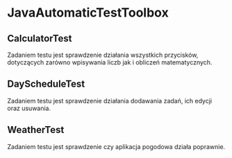 ﻿# JavaAutomaticTestToolbox

## CalculatorTest
Zadaniem testu jest sprawdzenie działania wszystkich przycisków, dotyczących zarówno wpisywania liczb jak i obliczeń matematycznych. 

## DayScheduleTest
Zadaniem testu jest sprawdzenie działania dodawania zadań, ich edycji oraz usuwania.

## WeatherTest

Zadaniem testu jest sprawdzenie czy aplikacja pogodowa działa poprawnie.
